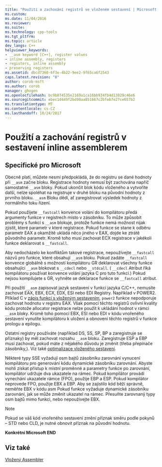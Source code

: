 ```yaml
---
title: "Použití a zachování registrů ve vloženém sestavení | Microsoft Docs"
ms.custom: 
ms.date: 11/04/2016
ms.reviewer: 
ms.suite: 
ms.technology: cpp-tools
ms.tgt_pltfrm: 
ms.topic: article
dev_langs: C++
helpviewer_keywords:
- __asm keyword [C++], register values
- inline assembly, registers
- registers, inline assembly
- preserving registers
ms.assetid: dbcd7360-6f3e-4b22-9ee2-9f65ca6f2543
caps.latest.revision: "8"
author: corob-msft
ms.author: corob
manager: ghogen
ms.openlocfilehash: bc9b874535e2169a1ca16bb934fb4d13029c46e6
ms.sourcegitcommit: ebec1d449f2bd98aa851667c2bfeb7e27ce657b2
ms.translationtype: MT
ms.contentlocale: cs-CZ
ms.lasthandoff: 10/24/2017
---
```

# <a name="using-and-preserving-registers-in-inline-assembly"></a>Použití a zachování registrů v sestavení inline assemblerem
## <a name="microsoft-specific"></a>Specifické pro Microsoft  
 Obecně platí, můžete nesmí předpokládá, že do registru se dané hodnoty při `__asm` začne bloku. Registrace hodnoty nemusí být zachována napříč samostatné `__asm` bloky. Pokud ukončit blok kódu vloženého a vytvoříte další, nelze spoléhat na registruje v druhé bloku na původní hodnoty z prvního bloku. `__asm` Bloku dědí, ať zaregistrovat výsledek hodnoty z normálního toku řízení.  
  
 Pokud použijete `__fastcall` konvence volání do kompilátoru předá argumenty funkce v registrech místo v zásobníku. To může způsobit problémy s funkcí s `__asm` blokuje, protože funkce nemá možnost nijak zjistit, které parametr v které registrace. Pokud funkce se stane k odběru parametr EAX a okamžitě ukládá něco jiného v EAX, dojde ke ztrátě původního parametr. Kromě toho musí zachovat ECX registrace v jakékoli funkce deklarovat s `__fastcall`.  
  
 Aby nedocházelo ke konfliktům takové registrace, nepoužívejte `__fastcall` názvů pro funkce, které obsahují `__asm` bloku. Pokud zadáte `__fastcall` konvence globálně s možností kompilátoru GR deklarovat všechny funkce obsahující `__asm` blokovat s `__cdecl` nebo `__stdcall`. ( `__cdecl` Atribut říká kompilátoru používat konvence volání jazyka C pro tuto funkci.) Pokud nejsou kompilujete s GR, vyhněte se deklarace funkce se `__fastcall` atribut.  
  
 Při použití `__asm` zapisovat jazyk sestavení v funkcí jazyka C/C++, nemusíte zachovat EAX, EBX, ECX, EDX, ESI nebo EDI Registry. Například v POWER2. Příklad C v [zápis funkcí s vloženým sestavením](../../assembler/inline/writing-functions-with-inline-assembly.md), `power2` funkce nepodporuje zachovat hodnotu v registru EAX. Však pomocí těchto registrů ovlivní kvality kódu protože allocator registrace nelze použít k ukládání hodnot v rámci `__asm` bloky. Kromě toho pomocí EBX, ESI nebo EDI v kódu vnořeného sestavení vynutíte kompilátoru k uložení a obnovení těchto registrů v funkce prologu a epilogu.  
  
 Ostatní registry používáte (například DS, SS, SP, BP a zaregistruje se příznaky) by měl zachovat rozsahu `__asm` bloku. Zaregistruje ESP a EBP musí zachovat, pokud máte z nějakého důvodu je změnit (třeba přepínače zásobníky,). Viz také [optimalizace vloženého sestavení](../../assembler/inline/optimizing-inline-assembly.md).  
  
 Některé typy SSE vyžadují osm bajtů zásobníku zarovnání vynucení kompilátoru pro generování kódu dynamické zásobníku zarovnání. Abyste mohli získat přístup k místní proměnné a parametry funkce po zarovnání, kompilátor udržuje dva ukazatele na rámec.  Pokud kompilátor provádí vynechání ukazatele rámce (FPO), použije EBP a ESP.  Pokud kompilátor neprovede FPO, použije EBX a EBP. Aby se zajistilo kód běží správně, neměňte EBX v kódu asm Pokud funkce vyžaduje dynamické zásobníku zarovnání, jak se může změnit ukazatel na rámec. Přesuňte zarovnaný typy osm bajtů mimo funkci, nebo nepoužívejte EBX.  
  
> [!NOTE]
>  Pokud se váš kód vnořeného sestavení změní příznak směru podle pokynů – STD nebo CLD, je nutné obnovit příznak na původní hodnotu.  
  
 **Konkrétní Microsoft END**  
  
## <a name="see-also"></a>Viz také  
 [Vložený Assembler](../../assembler/inline/inline-assembler.md)